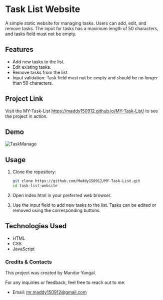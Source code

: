 # Task List Website

A simple static website for managing tasks. Users can add, edit, and remove tasks. The input for tasks has a maximum length of 50 characters, and tasks field must not be empty.

## Features

- Add new tasks to the list.
- Edit existing tasks.
- Remove tasks from the list.
- Input validation: Task field must not be empty and should be no longer than 50 characters.

## Project Link

Visit the MY-Task-List https://maddy150912.github.io/MY-Task-List/ to see the project in action.

## Demo

![TaskManage](https://github.com/Maddy150912/MY-Task-List/assets/84185600/73d8602b-3630-4e45-b66a-4546141c3a06)

## Usage

1. Clone the repository:

   ```bash
   git clone https://github.com/Maddy150912/MY-Task-List.git
   cd task-list-website

2. Open index.html in your preferred web browser.
3. Use the input field to add new tasks to the list. Tasks can be edited or removed using the corresponding buttons.

## Technologies Used

 - HTML
 - CSS
 - JavaScript

### Credits & Contacts

This project was created by Mandar Yangal.

For any inquiries or feedback, feel free to reach out to me:

- Email: mr.maddy150912@gmail.com
